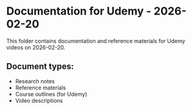 # Documentation for Udemy - 2026-02-20

This folder contains documentation and reference materials for Udemy videos on 2026-02-20.

## Document types:
- Research notes
- Reference materials
- Course outlines (for Udemy)
- Video descriptions
